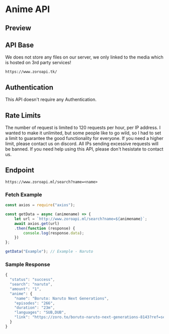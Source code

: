 # Anime API
## Preview

## API Base
We does not store any files on our server, we only linked to the media which is hosted on 3rd party services!

`https://www.zoroapi.tk/`
## Authentication
This API doesn't require any Authentication.
## Rate Limits
The number of request is limited to 120 requests per hour, per IP address. I wanted to make it unlimited, but some people like to go wild, so I had to set a limit to guarantee the good functionality for everyone. If you need a higher limit, please contact us on discord. All IPs sending excessive requests will be banned.
If you need help using this API, please don't hesistate to contact us.

## Endpoint 
```
https://www.zoroapi.ml/search?name=<name>
```
### Fetch Example
```js
const axios = require("axios");

const getData = async (animename) => {
    let url = `http://www.zoroapi.ml/search?name=${animename}`;
    await axios.get(url)
    .then(function (response) {
        console.log(response.data);
    })
};

getData("Example"); // Example - Naruto
```
### Sample Response
```js
{
  "status": "success",
  "search": "naruto",
  "amount": "1",
  "anime": {
    "name": "Boruto: Naruto Next Generations",
    "episodes": "266",
    "duration": "23m",
    "languages": "SUB,DUB",
    "link": "https://zoro.to/boruto-naruto-next-generations-8143?ref=search"
  }
}
```
